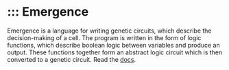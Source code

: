 # ::: Emergence

Emergence is a language for writing genetic circuits, which describe the decision-making of a cell. The program is written in the form of logic functions, which describe boolean logic between variables and produce an output. These functions together form an abstract logic circuit which is then converted to a genetic circuit. Read the [docs](https://www.notion.so/Emergence-Official-Docs-0722d17ae7c54e5b85ff94cecb337622).

